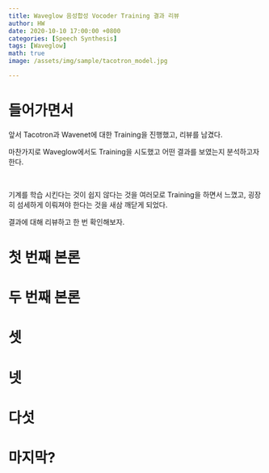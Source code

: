```yaml
---
title: Waveglow 음성합성 Vocoder Training 결과 리뷰
author: HW
date: 2020-10-10 17:00:00 +0800
categories: [Speech Synthesis]
tags: [Waveglow]
math: true
image: /assets/img/sample/tacotron_model.jpg

---
```




# **들어가면서**

앞서 Tacotron과 Wavenet에 대한 Training을 진행했고, 리뷰를 남겼다.<br/>

마찬가지로 Waveglow에서도 Training을 시도했고 어떤 결과를 보였는지 분석하고자 한다.<br/>

<br/>

기계를 학습 시킨다는 것이 쉽지 않다는 것을 여러모로 Training을 하면서 느꼈고, 굉장히 섬세하게 이뤄져야 한다는 것을 새삼 깨닫게 되었다.<br/>

결과에 대해 리뷰하고 한 번 확인해보자.



# 첫 번째 본론





# 두 번째 본론





# 셋





# 넷





# 다섯





# 마지막?

